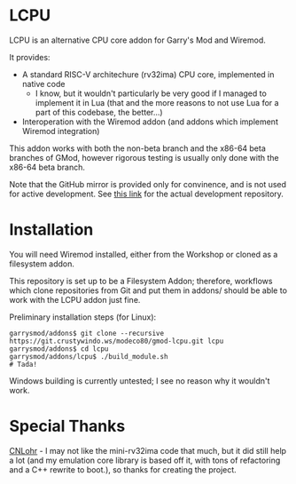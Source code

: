 # LCPU

LCPU is an alternative CPU core addon for Garry's Mod and Wiremod.

It provides:

- A standard RISC-V architechure (rv32ima) CPU core, implemented in native code
	- I know, but it wouldn't particularly be very good if I managed to implement it in Lua
		(that and the more reasons to not use Lua for a part of this codebase, the better...)
- Interoperation with the Wiremod addon (and addons which implement Wiremod integration)

This addon works with both the non-beta branch and the x86-64 beta branches of GMod, however rigorous testing is usually only done with the x86-64 beta branch.

Note that the GitHub mirror is provided only for convinence, and is not used for active development. 
See [this link](https://git.crustywindo.ws/modeco80/gmod-lcpu) for the actual development repository.

# Installation

You will need Wiremod installed, either from the Workshop or cloned as a filesystem addon.

This repository is set up to be a Filesystem Addon; therefore, workflows which clone repositories from Git and put them in addons/ should be able to work with the LCPU addon just fine.

Preliminary installation steps (for Linux):

```
garrysmod/addons$ git clone --recursive https://git.crustywindo.ws/modeco80/gmod-lcpu.git lcpu
garrysmod/addons$ cd lcpu
garrysmod/addons/lcpu$ ./build_module.sh
# Tada!
```

Windows building is currently untested; I see no reason why it wouldn't work.


# Special Thanks

[CNLohr](https://github.com/CNLohr) - I may not like the mini-rv32ima code that much, but it did still help a lot (and my emulation core library is based off it, with tons of refactoring and a C++ rewrite to boot.), so thanks for creating the project.
